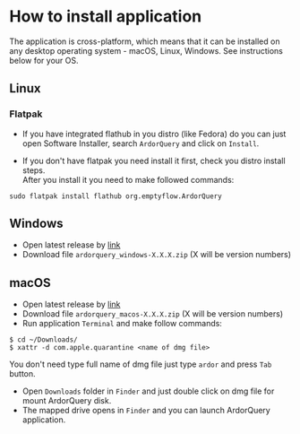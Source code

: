# How to install application

The application is cross-platform, which means that it can be installed on any desktop operating system - macOS, Linux, Windows.
See instructions below for your OS.

## Linux

### Flatpak
* If you have integrated flathub in you distro (like Fedora) do you can just open Software Installer, search `ArdorQuery` and click on `Install`.  
  
* If you don't have flatpak you need install it first, check you distro install steps.  
After you install it you need to make followed commands:
```shell
sudo flatpak install flathub org.emptyflow.ArdorQuery
```

## Windows
- Open latest release by [link](https://github.com/trueromanus/ArdorQuery/releases/latest)
- Download file `ardorquery_windows-X.X.X.zip` (X will be version numbers)

## macOS

- Open latest release by [link](https://github.com/trueromanus/ArdorQuery/releases/latest)
- Download file `ardorquery_macos-X.X.X.zip` (X will be version numbers)
- Run application `Terminal` and make follow commands:
```shell
$ cd ~/Downloads/
$ xattr -d com.apple.quarantine <name of dmg file>
```
You don't need type full name of dmg file just type `ardor` and press `Tab` button.
- Open `Downloads` folder in `Finder` and just double click on dmg file for mount ArdorQuery disk.
- The mapped drive opens in `Finder` and you can launch ArdorQuery application.
